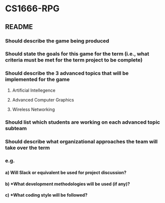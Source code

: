 # CS1666-RPG
## README

### Should describe the game being produced
### Should state the goals for this game for the term (i.e., what criteria must be met for the term project to be complete)
### Should describe the 3 advanced topics that will be implemented for the game

1. Artificial Intellegence

2. Advanced Computer Graphics

3. Wireless Networking

### Should list which students are working on each advanced topic subteam
### Should describe what organizational approaches the team will take over the term
### e.g. 
####    a) Will Slack or equivalent be used for project discussion?
####    b) *What development methodologies will be used (if any)?  
####    c) *What coding style will be followed?
